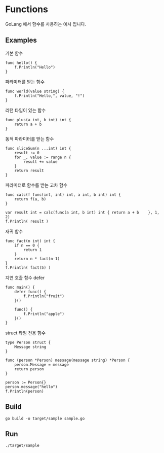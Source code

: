 # Functions

GoLang 에서 함수를 사용하는 예시 입니다.

Examples
-------------------
기본 함수

```
func hello() {
    f.Println("Hello")
}
```

파라미터를 받는 함수

```
func world(value string) {
    f.Println("Hello,", value, "!")
}
```

리턴 타입이 있는 함수

```
func plus(a int, b int) int {
    return a + b
}
```

동적 파라미터를 받는 함수

```
func sliceSum(n ...int) int {
    result := 0
    for _, value := range n {
        result += value
    }
    return result
}
```

파라미터로 함수를 받는 고차 함수

```
func calc(f func(int, int) int, a int, b int) int {
    return f(a, b)
}

var result int = calc(func(a int, b int) int { return a + b    }, 1, 2)
f.Println( result )
```

재귀 함수

```
func fact(n int) int {
    if n == 0 {
        return 1
    }
    return n * fact(n-1)
}
f.Println( fact(5) )
```

지연 호출 함수 defer

```
func main() {
    defer func() {
        f.Println("fruit")
    }()

    func() {
        f.Println("apple")
    }()
}
```

struct 타임 전용 함수

```
type Person struct {
    Message string
}

func (person *Person) message(message string) *Person {
    person.Message = message
    return person
}

person := Person{}
person.message("hello")
f.Println(person)
```

## Build

```
go build -o target/sample sample.go
```

## Run

```
./target/sample
```